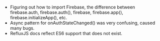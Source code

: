 - Figuring out how to import Firebase, the difference between firebase.auth, firebase.auth(), firebase, firebase.app(), firebase.initializeApp(), etc.
- Async pattern for onAuthStateChanged() was very confusing, caused many bugs.
- RefluxJS docs reflect ES6 support that does not exist.
